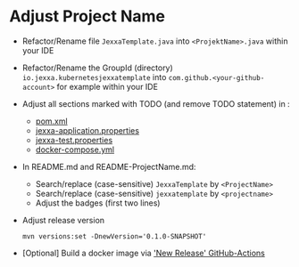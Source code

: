 # Adjust Project Name 

*   Refactor/Rename file `JexxaTemplate.java` into `<ProjektName>.java` within your IDE

*   Refactor/Rename the GroupId (directory) `io.jexxa.kubernetesjexxatemplate` into `com.github.<your-github-account>` for example within your IDE

*   Adjust all sections marked with TODO (and remove TODO statement) in : 
    *    [pom.xml](pom.xml) 
    *    [jexxa-application.properties](src/main/resources/jexxa-application.properties) 
    *    [jexxa-test.properties](src/test/resources/jexxa-test.properties)
    *    [docker-compose.yml](deploy/docker-compose.yml)

*   In README.md and README-ProjectName.md:
    *   Search/replace (case-sensitive) `JexxaTemplate` by `<ProjectName>`
    *   Search/replace (case-sensitive) `jexxatemplate` by `<projectname>`
    *   Adjust the badges (first two lines)

*   Adjust release version
    ```shell
    mvn versions:set -DnewVersion='0.1.0-SNAPSHOT'
    ```

*   [Optional] Build a docker image via ['New Release' GitHub-Actions](https://github.com/jexxa-projects/JexxaTemplate/actions/workflows/newRelease.yml) 


